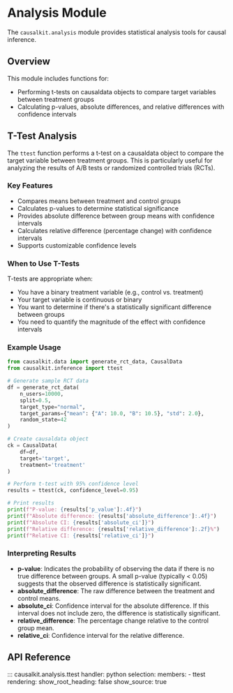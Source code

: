 # Analysis Module

The `causalkit.analysis` module provides statistical analysis tools for causal inference.

## Overview

This module includes functions for:

- Performing t-tests on causaldata objects to compare target variables between treatment groups
- Calculating p-values, absolute differences, and relative differences with confidence intervals

## T-Test Analysis

The `ttest` function performs a t-test on a causaldata object to compare the target variable between treatment groups. This is particularly useful for analyzing the results of A/B tests or randomized controlled trials (RCTs).

### Key Features

- Compares means between treatment and control groups
- Calculates p-values to determine statistical significance
- Provides absolute difference between group means with confidence intervals
- Calculates relative difference (percentage change) with confidence intervals
- Supports customizable confidence levels

### When to Use T-Tests

T-tests are appropriate when:

- You have a binary treatment variable (e.g., control vs. treatment)
- Your target variable is continuous or binary
- You want to determine if there's a statistically significant difference between groups
- You need to quantify the magnitude of the effect with confidence intervals

### Example Usage

```python
from causalkit.data import generate_rct_data, CausalData
from causalkit.inference import ttest

# Generate sample RCT data
df = generate_rct_data(
    n_users=10000,
    split=0.5,
    target_type="normal",
    target_params={"mean": {"A": 10.0, "B": 10.5}, "std": 2.0},
    random_state=42
)

# Create causaldata object
ck = CausalData(
    df=df,
    target='target',
    treatment='treatment'
)

# Perform t-test with 95% confidence level
results = ttest(ck, confidence_level=0.95)

# Print results
print(f"P-value: {results['p_value']:.4f}")
print(f"Absolute difference: {results['absolute_difference']:.4f}")
print(f"Absolute CI: {results['absolute_ci']}")
print(f"Relative difference: {results['relative_difference']:.2f}%")
print(f"Relative CI: {results['relative_ci']}")
```

### Interpreting Results

- **p-value**: Indicates the probability of observing the data if there is no true difference between groups. A small p-value (typically < 0.05) suggests that the observed difference is statistically significant.
- **absolute_difference**: The raw difference between the treatment and control means.
- **absolute_ci**: Confidence interval for the absolute difference. If this interval does not include zero, the difference is statistically significant.
- **relative_difference**: The percentage change relative to the control group mean.
- **relative_ci**: Confidence interval for the relative difference.

## API Reference

::: causalkit.analysis.ttest
    handler: python
    selection:
      members:
        - ttest
    rendering:
      show_root_heading: false
      show_source: true
